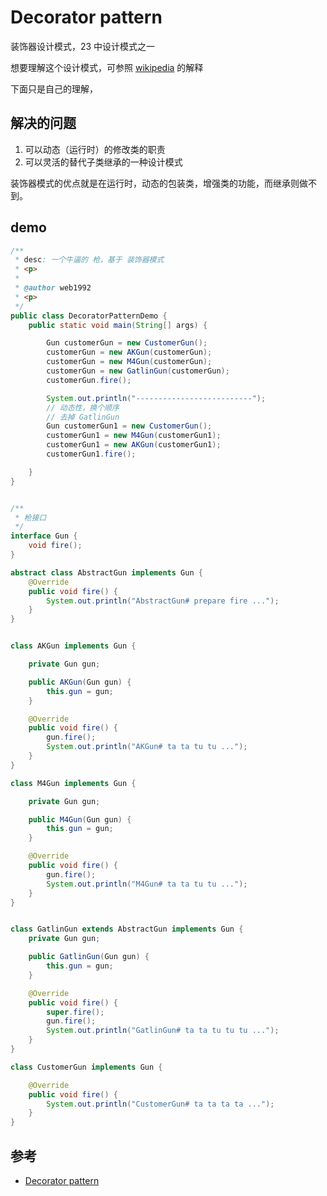 # Decorator pattern

装饰器设计模式，23 中设计模式之一

想要理解这个设计模式，可参照 [wikipedia](https://en.wikipedia.org/wiki/Decorator_pattern) 的解释

下面只是自己的理解，

## 解决的问题

1. 可以动态（运行时）的修改类的职责
2. 可以灵活的替代子类继承的一种设计模式

装饰器模式的优点就是在运行时，动态的包装类，增强类的功能，而继承则做不到。

## demo

```java
/**
 * desc: 一个牛逼的 枪，基于 装饰器模式
 * <p>
 *
 * @author web1992
 * <p>
 */
public class DecoratorPatternDemo {
    public static void main(String[] args) {

        Gun customerGun = new CustomerGun();
        customerGun = new AKGun(customerGun);
        customerGun = new M4Gun(customerGun);
        customerGun = new GatlinGun(customerGun);
        customerGun.fire();

        System.out.println("--------------------------");
        // 动态性，换个顺序
        // 去掉 GatlinGun
        Gun customerGun1 = new CustomerGun();
        customerGun1 = new M4Gun(customerGun1);
        customerGun1 = new AKGun(customerGun1);
        customerGun1.fire();

    }
}


/**
 * 枪接口
 */
interface Gun {
    void fire();
}

abstract class AbstractGun implements Gun {
    @Override
    public void fire() {
        System.out.println("AbstractGun# prepare fire ...");
    }
}


class AKGun implements Gun {

    private Gun gun;

    public AKGun(Gun gun) {
        this.gun = gun;
    }

    @Override
    public void fire() {
        gun.fire();
        System.out.println("AKGun# ta ta tu tu ...");
    }
}

class M4Gun implements Gun {

    private Gun gun;

    public M4Gun(Gun gun) {
        this.gun = gun;
    }

    @Override
    public void fire() {
        gun.fire();
        System.out.println("M4Gun# ta ta tu tu ...");
    }
}


class GatlinGun extends AbstractGun implements Gun {
    private Gun gun;

    public GatlinGun(Gun gun) {
        this.gun = gun;
    }

    @Override
    public void fire() {
        super.fire();
        gun.fire();
        System.out.println("GatlinGun# ta ta tu tu tu ...");
    }
}

class CustomerGun implements Gun {

    @Override
    public void fire() {
        System.out.println("CustomerGun# ta ta ta ta ...");
    }
}
```

## 参考

- [Decorator pattern](https://en.wikipedia.org/wiki/Decorator_pattern)